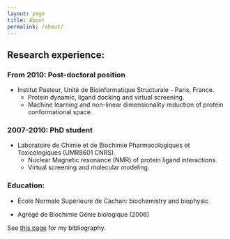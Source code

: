 ```yaml
---
layout: page
title: About
permalink: /about/
---
```


## Research experience:

### From 2010: Post-doctoral position

- Institut Pasteur, Unité de Bioinformatique Structurale - Paris, France.
    - Protein dynamic, ligand docking and virtual screening.
    - Machine learning and non-linear dimensionality reduction of protein conformational space.

### 2007-2010: PhD student

- Laboratoire de Chimie et de Biochimie Pharmacologiques et Toxicologiques (UMR8601 CNRS).
    - Nuclear Magnetic resonance (NMR) of protein ligand interactions.
    - Virtual screening and molecular modeling.

### Education:

- École Normale Supérieure de Cachan: biochemistry and biophysic

- Agrégé de Biochimie Génie biologique (2006)

See [this page](http://izar.crabdance.com/bibliography.html) for my bibliography.

